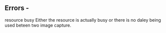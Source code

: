 ## Errors -

resource busy
Either the resource is actually busy or there is no daley being used beteen two image capture.
